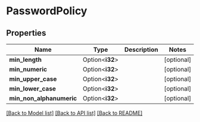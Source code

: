 # PasswordPolicy

## Properties

Name | Type | Description | Notes
------------ | ------------- | ------------- | -------------
**min_length** | Option<**i32**> |  | [optional]
**min_numeric** | Option<**i32**> |  | [optional]
**min_upper_case** | Option<**i32**> |  | [optional]
**min_lower_case** | Option<**i32**> |  | [optional]
**min_non_alphanumeric** | Option<**i32**> |  | [optional]

[[Back to Model list]](../README.md#documentation-for-models) [[Back to API list]](../README.md#documentation-for-api-endpoints) [[Back to README]](../README.md)


